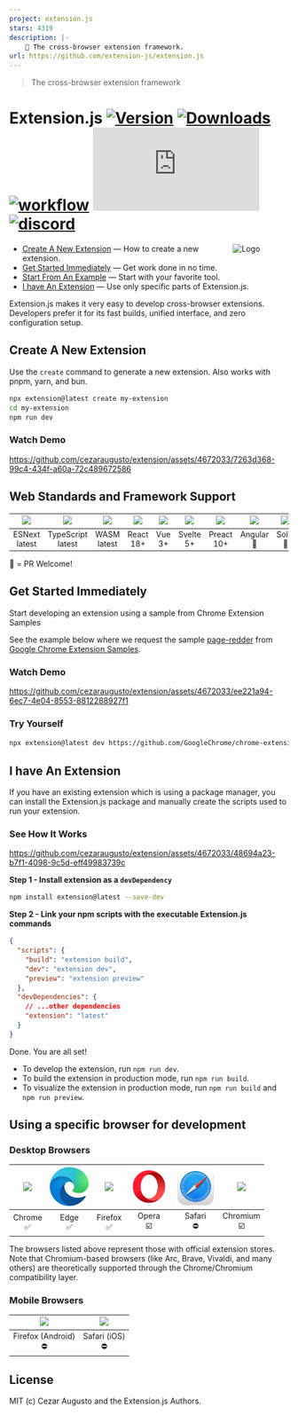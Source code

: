 ```yaml
---
project: extension.js
stars: 4319
description: |-
    🧩 The cross-browser extension framework.
url: https://github.com/extension-js/extension.js
---
```


[npm-version-image]: https://img.shields.io/npm/v/extension.svg?color=0971fe
[npm-version-url]: https://www.npmjs.com/package/extension
[downloads-image]: https://img.shields.io/npm/dm/extension.svg?color=2ecc40
[downloads-url]: https://npmjs.org/package/extension
[action-image]: https://github.com/extension-js/extension.js/actions/workflows/ci.yml/badge.svg?branch=main&color=2ecc40
[action-url]: https://github.com/extension-js/extension.js/actions
[coverage-image]: https://img.shields.io/codecov/c/github/extension-js/extension.js?color=2ecc40
[coverage-url]: https://codecov.io/github/extension-js/extension.js
[discord-image]: https://img.shields.io/discord/1253608412890271755?label=Discord&logo=discord&style=flat&color=2ecc40
[discord-url]: https://discord.gg/v9h2RgeTSN
[snyk-image]: https://snyk.io/test/github/extension-js/extension/badge.svg?color=2ecc40
[snyk-url]: https://snyk.io/test/github/extension-js/extension

> The cross-browser extension framework

# Extension.js [![Version][npm-version-image]][npm-version-url] [![Downloads][downloads-image]][downloads-url] [![workflow][action-image]][action-url] [![coverage][coverage-image]][coverage-url] [![discord][discord-image]][discord-url]

<img alt="Logo" align="right" src="https://avatars.githubusercontent.com/u/172809806" width="20%" />

- [Create A New Extension](#create-a-new-extension) — How to create a new extension.
- [Get Started Immediately](#get-started-immediately) — Get work done in no time.
- [Start From An Example](https://github.com/extension-js/extension.js/tree/main/examples) — Start with your favorite tool.
- [I have An Extension](#i-have-an-extension) — Use only specific parts of Extension.js.

Extension.js makes it very easy to develop cross-browser extensions.<br />Developers prefer it for its fast builds, unified interface, and zero configuration setup.

## Create A New Extension

Use the `create` command to generate a new extension. Also works with pnpm, yarn, and bun.

```bash
npx extension@latest create my-extension
cd my-extension
npm run dev
```

### Watch Demo

https://github.com/cezaraugusto/extension/assets/4672033/7263d368-99c4-434f-a60a-72c489672586

## Web Standards and Framework Support

<!-- For a preview of extensions running these technologies, see the [templates](https://templates.extension.land) website. -->

| <img src="https://github.com/cezaraugusto/extension.js/assets/4672033/a9e2541a-96f0-4caa-9fc9-5fc5c3e901c8" width="70"> | <img src="https://github.com/cezaraugusto/extension.js/assets/4672033/b42c5330-9e2a-4045-99c3-1f7d264dfaf4" width="70"> | <img src="https://github.com/cezaraugusto/extension.js/assets/4672033/f19edff3-9005-4f50-b05c-fba615896a7f" width="70"> | <img src="https://github.com/cezaraugusto/extension.js/assets/4672033/ff64721d-d145-4213-930d-e70193f8d57e" width="70"> | <img src="https://github.com/cezaraugusto/extension.js/assets/4672033/15f1314a-aa65-4ce2-a3f3-cf53c4f730cf" width="70"> | <img src="https://github.com/cezaraugusto/extension.js/assets/4672033/de1082fd-7cf6-4202-8c12-a5c3cd3e5b42" width="70"> | <img src="https://github.com/cezaraugusto/extension.js/assets/4672033/78e5fe3d-dc79-4aa2-954e-1a5973d1d9db" width="70"> | <img src="https://github.com/cezaraugusto/extension.js/assets/4672033/c5f8a127-3c2a-4ceb-bb46-948cf2c8bd89" width="70"> | <img src="https://github.com/cezaraugusto/extension.js/assets/4672033/8807efd9-93e5-4db5-a1d2-9ac524f7ecc2" width="70"> |
| :---------------------------------------------------------------------------------------------------------------------: | :---------------------------------------------------------------------------------------------------------------------: | :---------------------------------------------------------------------------------------------------------------------: | :---------------------------------------------------------------------------------------------------------------------: | :---------------------------------------------------------------------------------------------------------------------: | :---------------------------------------------------------------------------------------------------------------------: | :---------------------------------------------------------------------------------------------------------------------: | :---------------------------------------------------------------------------------------------------------------------: | :---------------------------------------------------------------------------------------------------------------------: |
|                                                    ESNext<br>latest                                                     |                                                  TypeScript<br>latest                                                   |                                                     WASM<br>latest                                                      |                                                      React<br>18+                                                       |                                                        Vue<br>3+                                                        |                                                      Svelte<br>5+                                                       |                                                      Preact<br>10+                                                      |                                                      Angular<br>👋                                                      |                                                       Solid<br>👋                                                       |

👋 = PR Welcome!

## Get Started Immediately

Start developing an extension using a sample from Chrome Extension Samples

See the example below where we request the sample [page-redder](https://github.com/GoogleChrome/chrome-extensions-samples/tree/main/functional-samples/sample.page-redder) from [Google Chrome Extension Samples](https://github.com/GoogleChrome/chrome-extensions-samples).

### Watch Demo

https://github.com/cezaraugusto/extension/assets/4672033/ee221a94-6ec7-4e04-8553-8812288927f1

### Try Yourself

```bash
npx extension@latest dev https://github.com/GoogleChrome/chrome-extensions-samples/tree/main/functional-samples/sample.page-redder --browser=edge
```

</details>

## I have An Extension

If you have an existing extension which is using a package manager, you can install the Extension.js package and manually create the scripts used to run your extension.

### See How It Works

https://github.com/cezaraugusto/extension/assets/4672033/48694a23-b7f1-4098-9c5d-eff49983739c

**Step 1 - Install extension as a `devDependency`**

```bash
npm install extension@latest --save-dev
```

**Step 2 - Link your npm scripts with the executable Extension.js commands**

```json
{
  "scripts": {
    "build": "extension build",
    "dev": "extension dev",
    "preview": "extension preview"
  },
  "devDependencies": {
    // ...other dependencies
    "extension": "latest"
  }
}
```

Done. You are all set!

- To develop the extension, run `npm run dev`.
- To build the extension in production mode, run `npm run build`.
- To visualize the extension in production mode, run `npm run build` and `npm run preview`.

## Using a specific browser for development

### Desktop Browsers

| <img src="https://raw.githubusercontent.com/alrra/browser-logos/main/src/chrome/chrome.svg" width="70"> | <img src="https://raw.githubusercontent.com/alrra/browser-logos/main/src/edge/edge.svg" width="70"> | <img src="https://raw.githubusercontent.com/alrra/browser-logos/main/src/firefox/firefox.svg" width="70"> | <img src="https://raw.githubusercontent.com/alrra/browser-logos/main/src/opera/opera.svg" width="70"> | <img src="https://raw.githubusercontent.com/alrra/browser-logos/main/src/safari/safari.svg" width="70"> | <img src="https://raw.githubusercontent.com/alrra/browser-logos/main/src/chromium/chromium.svg" width="70"> |
| :-----------------------------------------------------------------------------------------------------: | :-------------------------------------------------------------------------------------------------: | :-------------------------------------------------------------------------------------------------------: | :---------------------------------------------------------------------------------------------------: | :-----------------------------------------------------------------------------------------------------: | :---------------------------------------------------------------------------------------------------------: |
|                                              Chrome<br>✅                                               |                                             Edge<br>✅                                              |                                               Firefox<br>✅                                               |                                              Opera<br>☑️                                              |                                              Safari<br>⛔️                                              |                                               Chromium<br>☑️                                                |

The browsers listed above represent those with official extension stores. Note that Chromium-based browsers (like Arc, Brave, Vivaldi, and many others) are theoretically supported through the Chrome/Chromium compatibility layer.

### Mobile Browsers

| <img src="https://raw.githubusercontent.com/alrra/browser-logos/main/src/firefox/firefox.svg" width="70"> | <img src="https://raw.githubusercontent.com/alrra/browser-logos/main/src/safari-ios/safari-ios.svg" width="70"> |
| :-------------------------------------------------------------------------------------------------------: | :-------------------------------------------------------------------------------------------------------------: |
|                                         Firefox (Android)<br>⛔️                                          |                                               Safari (iOS)<br>⛔️                                               |

## License

MIT (c) Cezar Augusto and the Extension.js Authors.

